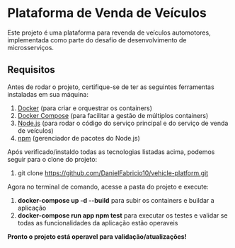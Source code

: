 # Plataforma de Venda de Veículos

Este projeto é uma plataforma para revenda de veículos automotores, implementada como parte do desafio de desenvolvimento de microsserviços.

## Requisitos

Antes de rodar o projeto, certifique-se de ter as seguintes ferramentas instaladas em sua máquina:
1. [Docker](https://www.docker.com/get-started) (para criar e orquestrar os containers)
2. [Docker Compose](https://docs.docker.com/compose/install/) (para facilitar a gestão de múltiplos containers)
3. [Node.js](https://nodejs.org/en/download/) (para rodar o código do serviço principal e do serviço de venda de veículos)
4. [npm](https://www.npmjs.com/get-npm) (gerenciador de pacotes do Node.js)

Após verificado/instaldo todas as tecnologias listadas acima, podemos seguir para o clone do projeto:
1. git clone https://github.com/DanielFabricio10/vehicle-platform.git

Agora no terminal de comando, acesse a pasta do projeto e execute:
1. **docker-compose up -d --build** para subir os containers e buildar a aplicação
2. **docker-compose run app npm test** para executar os testes e validar se todas as funcionalidades da aplicação estão operaveis

**Pronto o projeto está operavel para validação/atualizações!**
